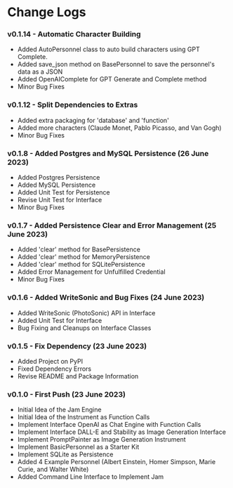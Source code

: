# Change Logs

### v0.1.14 - Automatic Character Building
- Added AutoPersonnel class to auto build characters using GPT Complete.
- Added save_json method on BasePersonnel to save the personnel's data as a JSON
- Added OpenAIComplete for GPT Generate and Complete method
- Minor Bug Fixes

### v0.1.12 - Split Dependencies to Extras
- Added extra packaging for 'database' and 'function'
- Added more characters (Claude Monet, Pablo Picasso, and Van Gogh)
- Minor Bug Fixes

### v0.1.8 - Added Postgres and MySQL Persistence (26 June 2023)
- Added Postgres Persistence
- Added MySQL Persistence
- Added Unit Test for Persistence
- Revise Unit Test for Interface
- Minor Bug Fixes

### v0.1.7 - Added Persistence Clear and Error Management (25 June 2023)
- Added 'clear' method for BasePersistence
- Added 'clear' method for MemoryPersistence
- Added 'clear' method for SQLitePersistence
- Added Error Management for Unfulfilled Credential
- Minor Bug Fixes

### v0.1.6 - Added WriteSonic and Bug Fixes (24 June 2023)
- Added WriteSonic (PhotoSonic) API in Interface
- Added Unit Test for Interface
- Bug Fixing and Cleanups on Interface Classes

### v0.1.5 - Fix Dependency (23 June 2023)
- Added Project on PyPI
- Fixed Dependency Errors
- Revise README and Package Information

### v0.1.0 - First Push (23 June 2023)

- Initial Idea of the Jam Engine
- Initial Idea of the Instrument as Function Calls
- Implement Interface OpenAI as Chat Engine with Function Calls
- Implement Interface DALL-E and Stability as Image Generation Interface
- Implement PromptPainter as Image Generation Instrument
- Implement BasicPersonnel as a Starter Kit
- Implement SQLite as Persistence
- Added 4 Example Personnel (Albert Einstein, Homer Simpson, Marie Curie, and Walter White)
- Added Command Line Interface to Implement Jam